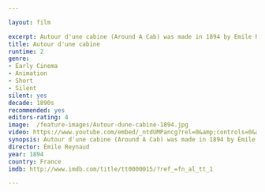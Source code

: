 ```yaml
---

layout: film

excerpt: Autour d'une cabine (Around A Cab) was made in 1894 by Émile Reynaud. It consists of 636 images, each one of them individually hand painted. The film was screened using Émile Reynaud invention of the Théâtre Optique, a method similar to modern cinema projectors.
title: Autour d'une cabine
runtime: 2
genre:
- Early Cinema
- Animation
- Short
- Silent
silent: yes
decade: 1890s
recommended: yes
editors-rating: 4
image:  /feature-images/Autour-dune-cabine-1894.jpg
video: https://www.youtube.com/embed/_ntdUMPancg?rel=0&amp;controls=0&amp;showinfo=0
synopsis: Autour d'une cabine (Around A Cab) was made in 1894 by Émile Reynaud. It consists of 636 images, each one of them individually hand painted. The film was screened using Émile Reynaud invention of the Théâtre Optique, a method similar to modern cinema projectors.
director: Émile Reynaud
year: 1894
country: France
imdb: http://www.imdb.com/title/tt0000015/?ref_=fn_al_tt_1

---
```

